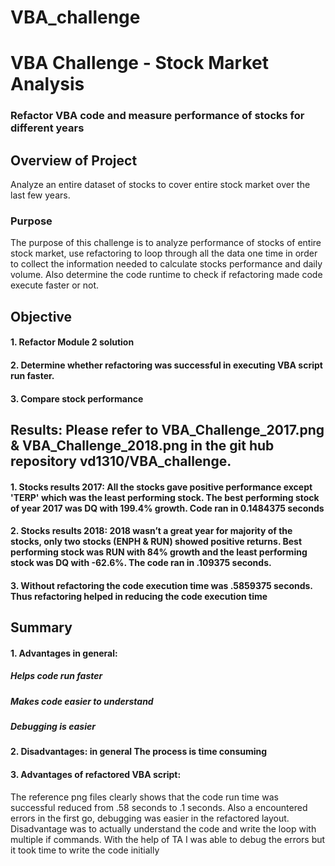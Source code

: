 # VBA_challenge
# VBA Challenge - Stock Market Analysis
### Refactor VBA code and measure performance of stocks for different years
## Overview of Project
Analyze an entire dataset of stocks to cover entire stock market over the last few years. 
### Purpose
The purpose of this challenge is to analyze performance of stocks of entire stock market, use refactoring to loop through all the data one time in order to collect the information needed to calculate stocks performance and daily volume. Also determine the code runtime to check if refactoring made code execute faster or not. 
## Objective
#### 1. Refactor Module 2 solution
#### 2. Determine whether refactoring was successful in executing VBA script run faster. 
#### 3. Compare stock performance
## Results: Please refer to VBA_Challenge_2017.png & VBA_Challenge_2018.png in the git hub repository vd1310/VBA_challenge. 
#### 1. Stocks results 2017: All the stocks gave positive performance except 'TERP' which was the least performing stock. The best performing stock of year 2017 was DQ with 199.4% growth. Code ran in 0.1484375 seconds
#### 2. Stocks results 2018: 2018 wasn’t a great year for majority of the stocks, only two stocks (ENPH & RUN) showed positive returns. Best performing stock was RUN with 84% growth and the least performing stock was DQ with -62.6%. The code ran in .109375 seconds.
#### 3. Without refactoring the code execution time was .5859375 seconds. Thus refactoring helped in reducing the code execution time

## Summary
#### 1. Advantages in general:
##### Helps code run faster	
##### Makes code easier to understand
##### Debugging is easier
#### 2. Disadvantages: in general The process is time consuming
#### 3. Advantages of refactored VBA script:
The reference png files clearly shows that the code run time was successful reduced from .58 seconds to .1 seconds. Also a encountered errors in the first go, debugging was easier in the refactored layout. Disadvantage was to actually understand the code and write the loop with multiple if commands. With the help of TA I was able to debug the errors but it took time to write the code initially
